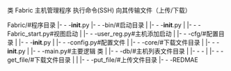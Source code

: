 类 Fabric 主机管理程序
执行命令(SSH)
向其传输文件（上传/下载）

Fabric/#程序目录
|- - -__init__.py
|- - -bin/#启动目录
|      |- - -__init__.py
|      |- - -Fabric_start.py#视图启动
|      |- - -user_reg.py#主机添加启动
|
|- - -cfg/#配置目录
|      |- - -__init__.py
|      |- - -config.py#配置文件
|
|- - -core/#下载文件目录
|      |- - -__init__.py
|      |- - -main.py#主要逻辑 类
|
|- - -db/#主机列表文件目录
|      |- - -
|
|- - -get_file/#下载文件目录
|
|
|- - -put_file/#上传文件目录
|- - -REDMAE